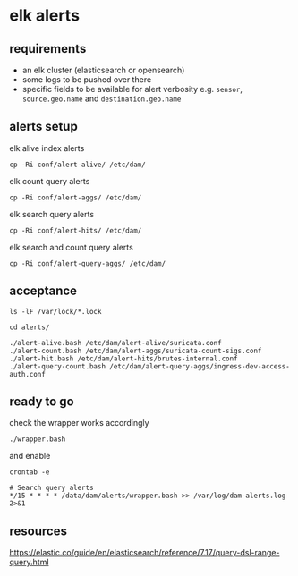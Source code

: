 # elk alerts

## requirements

- an elk cluster (elasticsearch or opensearch)
- some logs to be pushed over there
- specific fields to be available for alert verbosity e.g. `sensor`, `source.geo.name` and `destination.geo.name`

## alerts setup

elk alive index alerts

    cp -Ri conf/alert-alive/ /etc/dam/

elk count query alerts

    cp -Ri conf/alert-aggs/ /etc/dam/

elk search query alerts

	cp -Ri conf/alert-hits/ /etc/dam/

elk search and count query alerts

    cp -Ri conf/alert-query-aggs/ /etc/dam/

## acceptance

	ls -lF /var/lock/*.lock

	cd alerts/

	./alert-alive.bash /etc/dam/alert-alive/suricata.conf
	./alert-count.bash /etc/dam/alert-aggs/suricata-count-sigs.conf
	./alert-hit.bash /etc/dam/alert-hits/brutes-internal.conf
    ./alert-query-count.bash /etc/dam/alert-query-aggs/ingress-dev-access-auth.conf

## ready to go

check the wrapper works accordingly

    ./wrapper.bash

and enable

```
crontab -e

# Search query alerts
*/15 * * * * /data/dam/alerts/wrapper.bash >> /var/log/dam-alerts.log 2>&1
```

## resources

https://elastic.co/guide/en/elasticsearch/reference/7.17/query-dsl-range-query.html

